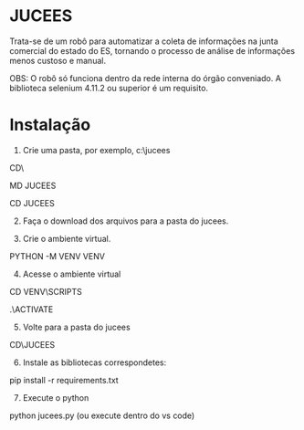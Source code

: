 # JUCEES

Trata-se de um robô para automatizar a coleta de informações na junta comercial do estado do ES, tornando o processo de análise de informações menos custoso e manual. 

OBS: O robô só funciona dentro da rede interna do órgão conveniado. A biblioteca selenium 4.11.2 ou superior é um requisito.

# Instalação

 1) Crie uma pasta, por exemplo, c:\jucees

  CD\
  
  MD JUCEES

  CD JUCEES

 2) Faça o download dos arquivos para a pasta do jucees.

 3) Crie o ambiente virtual.

  PYTHON -M VENV VENV

 4) Acesse o ambiente virtual

  CD VENV\SCRIPTS
  
  .\ACTIVATE

 5) Volte para a pasta do jucees

  CD\JUCEES

 6) Instale as bibliotecas correspondetes:

  pip install -r requirements.txt

 7) Execute o python
   
  python jucees.py  (ou execute dentro do vs code)
